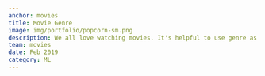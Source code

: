 ```yaml
---
anchor: movies
title: Movie Genre
image: img/portfolio/popcorn-sm.png
description: We all love watching movies. It's helpful to use genre as a way to decide what movie to watch, without reading full movie descriptions. But it's not always easy to identify genre of a movie. Even if one is already identified, it may not be one you agree with. What if there's a way to identify genre using natural language processing, based on movie plot? Possible applications could be to predict genre when there is none available. Perhaps more common though, is to help identify alternative applicable genres even when there is one identified.<p>See <a href="https://github.com/pytgit/movies_genre_nlp">here</a> for code on Github.<br>See <a href="./blog/movies-genre-prediction">here</a> for blog post.</p>
team: movies
date: Feb 2019
category: ML
---
```

